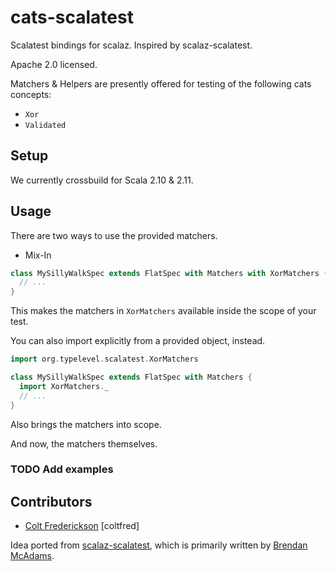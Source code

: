 cats-scalatest
================

Scalatest bindings for scalaz.  Inspired by scalaz-scalatest.

Apache 2.0 licensed.


Matchers & Helpers are presently offered for testing of the following cats concepts:
* `Xor`
* `Validated`

## Setup  

We currently crossbuild for Scala 2.10 & 2.11.

## Usage

There are two ways to use the provided matchers. 

* Mix-In

```scala
class MySillyWalkSpec extends FlatSpec with Matchers with XorMatchers { 
  // ...
} 
```
This makes the matchers in `XorMatchers` available inside the scope of your test. 

You can also import explicitly from a provided object, instead.

```scala
import org.typelevel.scalatest.XorMatchers

class MySillyWalkSpec extends FlatSpec with Matchers { 
  import XorMatchers._
  // ...
}

```

Also brings the matchers into scope.

And now, the matchers themselves.

### TODO Add examples


## Contributors

* [Colt Frederickson](http://github.com/coltfred) [coltfred]

Idea ported from [scalaz-scalatest](https://github.com/typelevel/scalaz-scalatest), which is
primarily written by [Brendan McAdams](https://github.com/bwmcadams).

